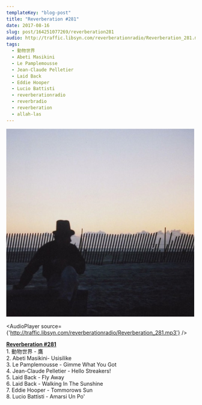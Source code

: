 ```yaml
---
templateKey: "blog-post"
title: "Reverberation #281"
date: 2017-08-16
slug: post/164251077269/reverberation281
audio: http://traffic.libsyn.com/reverberationradio/Reverberation_281.mp3
tags:
  - 動物世界
  - Abeti Masikini
  - Le Pamplemousse
  - Jean-Claude Pelletier
  - Laid Back
  - Eddie Hooper
  - Lucio Battisti
  - reverberationradio
  - reverbradio
  - reverberation
  - allah-las
---
```


![Reverberation #281](../images/25373f74ccae6d4bb836709633b7915eaafba8bb56e5ac5c7a61fa1696437d56.jpg)

<AudioPlayer source={'http://traffic.libsyn.com/reverberationradio/Reverberation_281.mp3'} />

<p><b><a href="http://traffic.libsyn.com/reverberationradio/Reverberation_281.mp3">Reverberation #281</a><br /></b>1. &#21205;&#29289;&#19990;&#30028; - &#40441;<br />2. Abeti Masikini- Usisilike<br />3. Le Pamplemousse - Gimme What You Got<br />4. Jean-Claude Pelletier - Hello Streakers!<br />5. Laid Back - Fly Away<br />6. Laid Back - Walking In The Sunshine<br />7. Eddie Hooper - Tommorows Sun<br />8. Lucio Battisti - Amarsi Un Po'</p>
